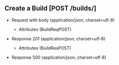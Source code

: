 ## Create a Build [POST /builds/]

+ Request with body (application/json; charset=utf-8)

    + Attributes (BuildReqPOST)

+ Response 201 (application/json; charset=utf-8)

    + Attributes (BuildResPOST)

+ Response 500 (application/json; charset=utf-8)

